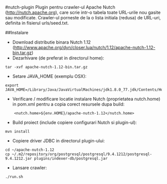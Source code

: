 #nutch-plugin
Plugin pentru crawler-ul Apache Nutch (http://nutch.apache.org), care scrie intr-o tabela toate URL-urile nou gasite
sau modificate. Crawler-ul porneste de la o lista initiala (redusa) de URL-uri, definita in fisierul urls/seed.txt.

##Instalare
* Download distributie binara Nutch 1.12 (http://www.apache.org/dyn/closer.lua/nutch/1.12/apache-nutch-1.12-bin.tar.gz)
* Dezarhivare (de preferat in directorul home):
```
tar -xvf apache-nutch-1.12-bin.tar.gz
```
* Setare JAVA_HOME (exemplu OSX):
```
export JAVA_HOME=/Library/Java/JavaVirtualMachines/jdk1.8.0_77.jdk/Contents/Home
```
* Verificare / modificare locatie instalare Nutch (proprietatea nutch.home) in pom.xml pentru a copia corect resursele
dupa build:
```
    <nutch.home>${env.HOME}/apache-nutch-1.12</nutch.home>
```
* Build proiect (include copiere configurari Nutch si plugin-ul):
```
mvn install
```
* Copiere driver JDBC in directorul plugin-ului:
```
cd ~/apache-nutch-1.12
cp ~/.m2/repository/org/postgresql/postgresql/9.4.1212/postgresql-9.4.1212.jar plugins/indexer-db/postgresql.jar
```
* Lansare crawler:
```
./run.sh
```
